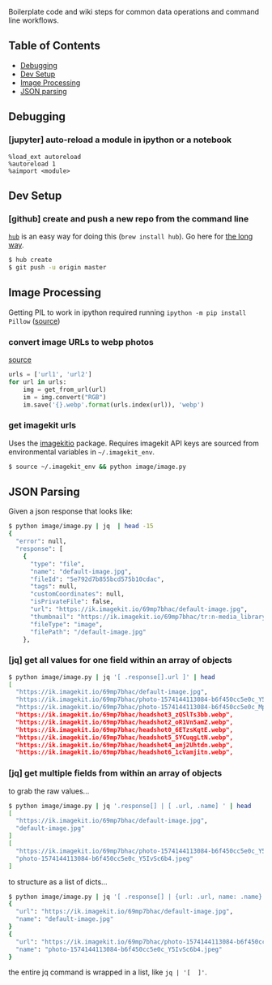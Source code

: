 Boilerplate code and wiki steps for common data operations and command line workflows.

## Table of Contents

- [Debugging](#Debugging)
- [Dev Setup](#Dev-Setup)
- [Image Processing](#image-processing)
- [JSON parsing](#JSON-Parsing)

## Debugging

### [jupyter] auto-reload a module in ipython or a notebook

```ipython
%load_ext autoreload
%autoreload 1
%aimport <module>
```

## Dev Setup

### [github] create and push a new repo from the command line
[`hub`](https://hub.github.com/) is an easy way for doing this (`brew install hub`). Go here for  [the long way](https://help.github.com/en/github/importing-your-projects-to-github/adding-an-existing-project-to-github-using-the-command-line).

```bash
$ hub create
$ git push -u origin master
```

## Image Processing

Getting PIL to work in ipython required running `ipython -m pip install Pillow` ([source](https://github.com/python-pillow/Pillow/issues/4288`))

### convert image URLs to webp photos 
[source](https://medium.com/@ajeetham/image-type-conversion-jpg-png-jpg-webp-png-webp-with-python-7d5df09394c9)


```python
urls = ['url1', 'url2']
for url in urls:
	img = get_from_url(url)
	im = img.convert("RGB")
	im.save('{}.webp'.format(urls.index(url)), 'webp')
```

### get imagekit urls
Uses the [imagekitio](https://github.com/imagekit-developer/imagekit-python) package. Requires imagekit API keys are sourced from environmental variables in `~/.imagekit_env`. 

```bash
$ source ~/.imagekit_env && python image/image.py
```

## JSON Parsing

Given a json response that looks like: 
```bash
$ python image/image.py | jq  | head -15
{
  "error": null,
  "response": [
    {
      "type": "file",
      "name": "default-image.jpg",
      "fileId": "5e792d7b855bcd575b10cdac",
      "tags": null,
      "customCoordinates": null,
      "isPrivateFile": false,
      "url": "https://ik.imagekit.io/69mp7bhac/default-image.jpg",
      "thumbnail": "https://ik.imagekit.io/69mp7bhac/tr:n-media_library_thumbnail/default-image.jpg",
      "fileType": "image",
      "filePath": "/default-image.jpg"
    },
```

### [jq] get all values for one field within an array of objects

```bash
$ python image/image.py | jq '[ .response[].url ]' | head
[
  "https://ik.imagekit.io/69mp7bhac/default-image.jpg",
  "https://ik.imagekit.io/69mp7bhac/photo-1574144113084-b6f450cc5e0c_Y5IvSc6b4.jpeg",
  "https://ik.imagekit.io/69mp7bhac/photo-1574144113084-b6f450cc5e0c_MpYf03m27.webp",
  "https://ik.imagekit.io/69mp7bhac/headshot3_zQSlTs3bb.webp",
  "https://ik.imagekit.io/69mp7bhac/headshot2_oR1Vn5amZ.webp",
  "https://ik.imagekit.io/69mp7bhac/headshot0_6ETzsKqtE.webp",
  "https://ik.imagekit.io/69mp7bhac/headshot5_SYCuqgLtN.webp",
  "https://ik.imagekit.io/69mp7bhac/headshot4_amj2Uhtdn.webp",
  "https://ik.imagekit.io/69mp7bhac/headshot6_1cVamjitn.webp",
```

### [jq] get multiple fields from within an array of objects 

to grab the raw values...
```bash
$ python image/image.py | jq '.response[] | [ .url, .name] ' | head
[
  "https://ik.imagekit.io/69mp7bhac/default-image.jpg",
  "default-image.jpg"
]
[
  "https://ik.imagekit.io/69mp7bhac/photo-1574144113084-b6f450cc5e0c_Y5IvSc6b4.jpeg",
  "photo-1574144113084-b6f450cc5e0c_Y5IvSc6b4.jpeg"
]
```

to structure as a list of dicts... 

```bash
$ python image/image.py | jq '[ .response[] | {url: .url, name: .name} ]' | head
{
  "url": "https://ik.imagekit.io/69mp7bhac/default-image.jpg",
  "name": "default-image.jpg"
}
{
  "url": "https://ik.imagekit.io/69mp7bhac/photo-1574144113084-b6f450cc5e0c_Y5IvSc6b4.jpeg",
  "name": "photo-1574144113084-b6f450cc5e0c_Y5IvSc6b4.jpeg"
}
```
the entire jq command is wrapped in a list, like `jq | '[  ]'`.
